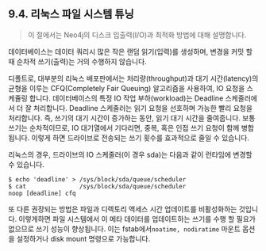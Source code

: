 ## 9.4. 리눅스 파일 시스템 튜닝
> 이 절에서는 Neo4j의 디스크 입출력(I/O)과 최적화 방법에 대해 설명합니다.

데이터베이스는 데이터 쿼리시 많은 작은 랜덤 읽기(입력)를 생성하며, 변경을 커밋 할 때 순차적 쓰기(출력)는 거의 수행하지 않습니다.

디폴트로, 대부분의 리눅스 배포판에서는 처리량(throughput)과 대기 시간(latency)의 균형을 이루는 CFQ(Completely Fair Queuing) 알고리즘을 사용하여, IO 요청을 스케쥴링 합니다. 데이터베이스의 특정 IO 작업 부하(workload)는 Deadline 스케줄러에서 더 잘 처리합니다. Deadline 스케줄러는 읽기 요청을 선호하며 가능한 빨리 요청을 처리합니다. 즉, 쓰기의 대기 시간이 증가하는 동안, 읽기 대기 시간을 줄여줍니다. 보통 쓰기는 순차적이므로, IO 대기열에서 기다리면, 중복, 혹은 인접 쓰기 요청이 함께 병합됩니다. 이렇게 하면 드라이브로 전송되는 쓰기 횟수를 효과적으로 줄일 수 있습니다.

리눅스의 경우, 드라이브의 IO 스케줄러(이 경우 sda)는 다음과 같이 런타임에 변경할 수 있습니다.
```
$ echo 'deadline' > /sys/block/sda/queue/scheduler
$ cat               /sys/block/sda/queue/scheduler
noop [deadline] cfq
```
또 다른 권장되는 방법은 파일과 디렉토리 액세스 시간 업데이트를 비활성화하는 것입니다. 이렇게하면 파일 시스템에서 이 메타 데이터를 업데이트하는 쓰기를 수행 할 필요가 없으므로 쓰기 성능이 향상됩니다. 이는 fstab에서`noatime, nodiratime` 마운트 옵션을 설정하거나 disk mount 명령으로 가능합니다.
